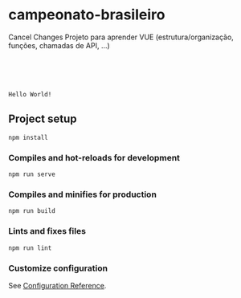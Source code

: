 # campeonato-brasileiro
Cancel Changes
Projeto para aprender VUE (estrutura/organização, funções, chamadas de API, ...)
<br /><br /><br /><br /><br />


```
Hello World!
```
## Project setup
```
npm install
```

### Compiles and hot-reloads for development
```
npm run serve
```

### Compiles and minifies for production
```
npm run build
```

### Lints and fixes files
```
npm run lint
```

### Customize configuration
See [Configuration Reference](https://cli.vuejs.org/config/).
